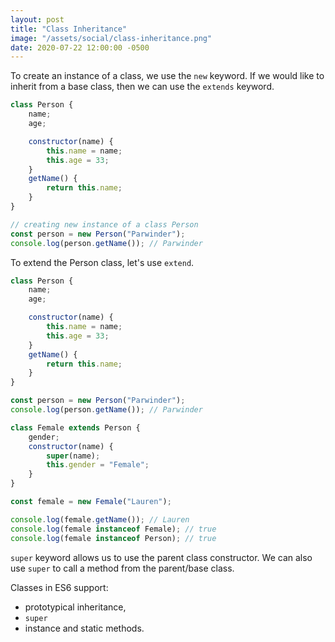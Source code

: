 ```yaml
---
layout: post
title: "Class Inheritance"
image: "/assets/social/class-inheritance.png"
date: 2020-07-22 12:00:00 -0500
---
```


To create an instance of a class, we use the `new` keyword. If we would like to inherit from a base class, then we can use the `extends` keyword.

```javascript
class Person {
    name;
    age;

    constructor(name) {
        this.name = name;
        this.age = 33;
    }
    getName() {
        return this.name;
    }
}

// creating new instance of a class Person
const person = new Person("Parwinder");
console.log(person.getName()); // Parwinder
```

To extend the Person class, let's use `extend`.

```javascript
class Person {
    name;
    age;

    constructor(name) {
        this.name = name;
        this.age = 33;
    }
    getName() {
        return this.name;
    }
}

const person = new Person("Parwinder");
console.log(person.getName()); // Parwinder

class Female extends Person {
    gender;
    constructor(name) {
        super(name);
        this.gender = "Female";
    }
}

const female = new Female("Lauren");

console.log(female.getName()); // Lauren
console.log(female instanceof Female); // true
console.log(female instanceof Person); // true
```

`super` keyword allows us to use the parent class constructor. We can also use `super` to call a method from the parent/base class.

Classes in ES6 support:
* prototypical inheritance,
* `super`
* instance and static methods.
